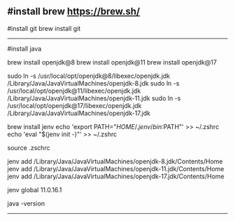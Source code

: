 #install brew
https://brew.sh/
------


#install git
brew install git


------

#install java

brew install openjdk@8
brew install openjdk@11
brew install openjdk@17

sudo ln -s /usr/local/opt/openjdk@8/libexec/openjdk.jdk /Library/Java/JavaVirtualMachines/openjdk-8.jdk
sudo ln -s /usr/local/opt/openjdk@11/libexec/openjdk.jdk /Library/Java/JavaVirtualMachines/openjdk-11.jdk
sudo ln -s /usr/local/opt/openjdk@17/libexec/openjdk.jdk /Library/Java/JavaVirtualMachines/openjdk-17.jdk

brew install jenv
echo 'export PATH="$HOME/.jenv/bin:$PATH"' >> ~/.zshrc
echo 'eval "$(jenv init -)"' >> ~/.zshrc

source .zschrc

jenv add /Library/Java/JavaVirtualMachines/openjdk-8.jdk/Contents/Home
jenv add /Library/Java/JavaVirtualMachines/openjdk-11.jdk/Contents/Home
jenv add /Library/Java/JavaVirtualMachines/openjdk-17.jdk/Contents/Home

jenv global 11.0.16.1

java -version

-----

